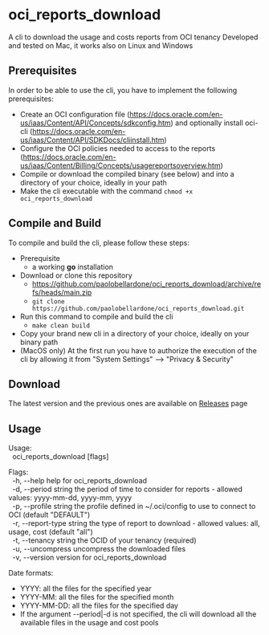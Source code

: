# oci_reports_download

A cli to download the usage and costs reports from OCI tenancy
Developed and tested on Mac, it works also on Linux and Windows

## Prerequisites

In order to be able to use the cli, you have to implement the following prerequisites:

- Create an OCI configuration file (<https://docs.oracle.com/en-us/iaas/Content/API/Concepts/sdkconfig.htm>) and optionally install oci-cli (<https://docs.oracle.com/en-us/iaas/Content/API/SDKDocs/cliinstall.htm>)
- Configure the OCI policies needed to access to the reports (<https://docs.oracle.com/en-us/iaas/Content/Billing/Concepts/usagereportsoverview.htm>)
- Compile or download the compiled binary (see below) and into a directory of your choice, ideally in your path
- Make the cli executable with the command `chmod +x oci_reports_download`

## Compile and Build

To compile and build the cli, please follow these steps:

- Prerequisite
  - a working **go** installation
- Download or clone this repository
  - <https://github.com/paolobellardone/oci_reports_download/archive/refs/heads/main.zip>
  - `git clone https://github.com/paolobellardone/oci_reports_download.git`
- Run this command to compile and build the cli
  - `make clean build`
- Copy your brand new cli in a directory of your choice, ideally on your binary path
- (MacOS only) At the first run you have to authorize the execution of the cli by allowing it from "System Settings" --> "Privacy & Security"

## Download

The latest version and the previous ones are available on [Releases](<https://github.com/paolobellardone/oci_reports_download/releases>) page

## Usage

Usage:  
&nbsp;&nbsp;oci_reports_download [flags]

Flags:  
&nbsp;&nbsp;-h, --help                 help for oci_reports_download  
&nbsp;&nbsp;-d, --period string        the period of time to consider for reports - allowed values: yyyy-mm-dd, yyyy-mm, yyyy  
&nbsp;&nbsp;-p, --profile string       the profile defined in ~/.oci/config to use to connect to OCI (default "DEFAULT")  
&nbsp;&nbsp;-r, --report-type string   the type of report to download - allowed values: all, usage, cost (default "all")  
&nbsp;&nbsp;-t, --tenancy string       the OCID of your tenancy (required)  
&nbsp;&nbsp;-u, --uncompress           uncompress the downloaded files  
&nbsp;&nbsp;-v, --version              version for oci_reports_download  

Date formats:

- YYYY: all the files for the specified year
- YYYY-MM: all the files for the specified month
- YYYY-MM-DD: all the files for the specified day
- If the argument --period|-d is not specified, the cli will download all the available files in the usage and cost pools

